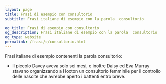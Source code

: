 ```yaml
---
layout: page
title: Frasi di esempio con consultorio 
subtitle: Frasi italiane di esempio con la parola  consultorio

og_title: Frasi di esempio con consultorio 
og_description: Frasi italiane di esempio con la parola  consultorio
og_type: website
permalink: /frasi/c/consultorio.html
---
```


Frasi italiane di esempio contenenti la parola consultorio:


- Il piccolo Davey aveva solo sei mesi, e inoltre Daisy ed Eva Murray stavano organizzando a Hoxton un consultorio femminile per il controllo delle nascite che avrebbe aperto i battenti entro breve.
